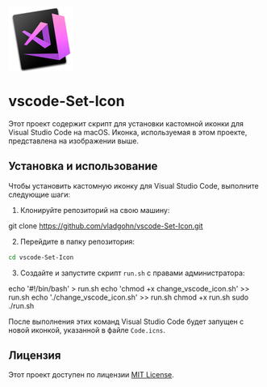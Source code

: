 <p align="left">
  <img src="./resouces/Code.png" width="128" alt="Иконка Visual Studio Code">
</p>

# vscode-Set-Icon

Этот проект содержит скрипт для установки кастомной иконки для Visual Studio Code на macOS. Иконка, используемая в этом проекте, представлена на изображении выше.

## Установка и использование

Чтобы установить кастомную иконку для Visual Studio Code, выполните следующие шаги:

1. Клонируйте репозиторий на свою машину:

git clone https://github.com/vladgohn/vscode-Set-Icon.git

2. Перейдите в папку репозитория:

```bash
cd vscode-Set-Icon
```

3. Создайте и запустите скрипт `run.sh` с правами администратора:

echo '#!/bin/bash' > run.sh
echo 'chmod +x change_vscode_icon.sh' >> run.sh
echo './change_vscode_icon.sh' >> run.sh
chmod +x run.sh
sudo ./run.sh

После выполнения этих команд Visual Studio Code будет запущен с новой иконкой, указанной в файле `Code.icns`.

## Лицензия

Этот проект доступен по лицензии [MIT License](./LICENSE).



